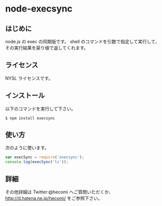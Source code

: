 node-execsync
==============

はじめに
--------------
node.js の exec の同期版です。
shell のコマンドを引数で指定して実行して、その実行結果を戻り値で返してくれます。

ライセンス
--------------
NYSL ライセンスです。

インストール
--------------
以下のコマンドを実行して下さい。

```
$ npm install execsync
```

使い方
--------------
次のように使います。

```javascript
var execSync = require('execsync');
console.log(execSync('ls'));
```

詳細
--------------
その他詳細は Twitter:@hecomi へご質問いただくか、http://d.hatena.ne.jp/hecomi/ をご参照下さい。

